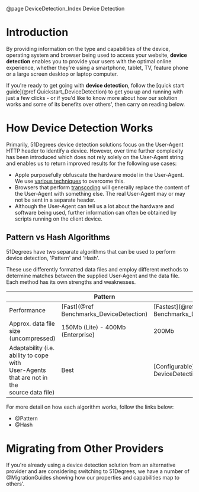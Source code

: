 @page DeviceDetection_Index Device Detection

# Introduction

By providing information on the type and capabilities of the device, operating system and browser being used to access your website, **device detection** enables you to provide your users with the optimal online experience, whether they're using a smartphone, tablet, TV, feature phone or a large screen desktop or laptop computer. 


If you're ready to get going with **device detection**, follow the [quick start guide](@ref Quickstart_DeviceDetection) to get you up and running with just a few clicks - or if you'd like to know more about how our solution works and some of its benefits over others', then carry on reading below.

# How Device Detection Works

Primarily, 51Degrees device detection solutions focus on the User-Agent HTTP header to identify a device. However, over time
further complexity has been introduced which does not rely solely on the User-Agent string and enables us to return improved results for the following use cases:

* Apple purposefully obfuscate the hardware model in the User-Agent. We use 
[various techniques](https://51degrees.com/blog/multi-stage-approach-to-apple-ios-device-detection) to overcome this. 
* Browsers that perform [transcoding](https://en.wikipedia.org/wiki/Mobile_browser#Mobile_HTML_transcoders) will 
generally replace the content of the User-Agent with something else. The real User-Agent may or may not be sent 
in a separate header.
* Although the User-Agent can tell us a lot about the hardware and software being used, further information can often
be obtained by scripts running on the client device.

## Pattern vs Hash Algorithms

51Degrees have two separate algorithms that can be used to perform device detection, 'Pattern' and 'Hash'. 

These use differently formatted data files and employ different methods to determine matches between the supplied 
User-Agent and the data file. Each method has its own strengths and weaknesses.

|| Pattern | Hash |
|---|---|---|
|Performance|[Fast](@ref Benchmarks_DeviceDetection)|[Fastest](@ref Benchmarks_DeviceDetection)|
|Approx. data file size (uncompressed)| 150Mb (Lite) - 400Mb (Enterprise)| 200Mb |
|Adaptability (i.e. ability to cope with<br>User-Agents that are not in the<br>source data file)|Best|[Configurable](@ref DeviceDetection_Hash_PredictivePower)|

For more detail on how each algorithm works, follow the links below:

- @Pattern
- @Hash

# Migrating from Other Providers

If you're already using a device detection solution from an alternative provider and are considering switching to 51Degrees, we have a number of @MigrationGuides showing how our properties and capabilities map to others'.


